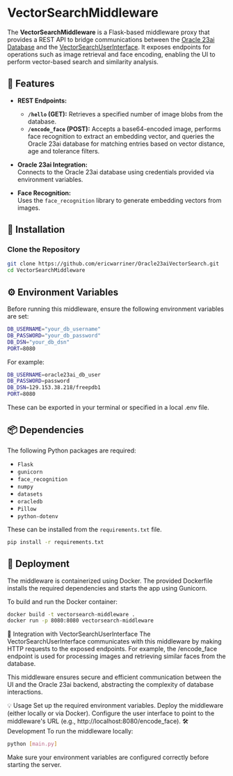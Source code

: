 # VectorSearchMiddleware

The **VectorSearchMiddleware** is a Flask-based middleware proxy that provides a REST API to bridge communications between the [Oracle 23ai Database](https://www.oracle.com/database/technologies/23ai/) and the [VectorSearchUserInterface](https://github.com/ericwarriner/Oracle23aiVectorSearch/VectorSearchUserInterface). It exposes endpoints for operations such as image retrieval and face encoding, enabling the UI to perform vector-based search and similarity analysis.

## 🚀 Features

- **REST Endpoints:**  
  - **`/hello` (GET):** Retrieves a specified number of image blobs from the database.
  - **`/encode_face` (POST):** Accepts a base64-encoded image, performs face recognition to extract an embedding vector, and queries the Oracle 23ai database for matching entries based on vector distance, age and tolerance filters.

- **Oracle 23ai Integration:**  
  Connects to the Oracle 23ai database using credentials provided via environment variables.

- **Face Recognition:**  
  Uses the `face_recognition` library to generate embedding vectors from images.

## 🐍 Installation

### Clone the Repository
```bash
git clone https://github.com/ericwarriner/Oracle23aiVectorSearch.git
cd VectorSearchMiddleware
```

## ⚙️ Environment Variables

Before running this middleware, ensure the following environment variables are set:

```bash
DB_USERNAME="your_db_username"
DB_PASSWORD="your_db_password"
DB_DSN="your_db_dsn"
PORT=8080
```

For example:

```bash
DB_USERNAME=oracle23ai_db_user
DB_PASSWORD=password
DB_DSN=129.153.38.218/freepdb1
PORT=8080
```

These can be exported in your terminal or specified in a local .env file.

## 📦 Dependencies

The following Python packages are required:

- `Flask`
- `gunicorn`
- `face_recognition` 
- `numpy`
- `datasets`
- `oracledb`
- `Pillow`
- `python-dotenv`

These can be installed from the `requirements.txt` file.
```bash
pip install -r requirements.txt
```

## 🚢 Deployment

The middleware is containerized using Docker. The provided Dockerfile installs the required dependencies and starts the app using Gunicorn.

To build and run the Docker container:

```bash
docker build -t vectorsearch-middleware .
docker run -p 8080:8080 vectorsearch-middleware
```


🔌 Integration with VectorSearchUserInterface
The VectorSearchUserInterface communicates with this middleware by making HTTP requests to the exposed endpoints. For example, the /encode_face endpoint is used for processing images and retrieving similar faces from the database.

This middleware ensures secure and efficient communication between the UI and the Oracle 23ai backend, abstracting the complexity of database interactions.

💡 Usage
Set up the required environment variables.
Deploy the middleware (either locally or via Docker).
Configure the user interface to point to the middleware's URL (e.g., http://localhost:8080/encode_face).
🛠️ Development
To run the middleware locally:
```bash
python [main.py]
```


Make sure your environment variables are configured correctly before starting the server.
